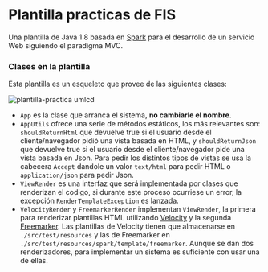 # Plantilla practicas de FIS
Una plantilla de Java 1.8 basada en [Spark](https://sparkjava.com/) para el desarrollo de un servicio Web siguiendo el paradigma MVC. 

### Clases en la plantilla
Esta plantilla es un esqueleto que provee de las siguientes clases:

![plantilla-practica umlcd](https://user-images.githubusercontent.com/4105186/166678930-5d22ac83-944a-4269-9743-f9b3b4c52c43.jpg)


 * `App` es la clase que arranca el sistema, **no cambiarle el nombre**.
 * `AppUtils` ofrece una serie de métodos estáticos, los más relevantes son: `shouldReturnHtml` que devuelve true si el usuario desde el cliente/navegador pidió una vista basada en HTML, y `shouldReturnJson` que devuelve true si el usuario desde el cliente/navegador pide una vista basada en Json. Para pedir los distintos tipos de vistas se usa la cabecera `Accept` dandole un valor `text/html` para pedir HTML o `application/json` para pedir Json.
 * `ViewRender` es una interfaz que será implementada por clases que renderizan el codigo, si durante este proceso ocurriese un error, la excepción `RenderTemplateException` es lanzada. 
 * `VelocityRender` y `FreemarkerRender` implementan `ViewRender`, la primera para renderizar plantillas HTML utilizando [Velocity](https://velocity.apache.org/) y la segunda [Freemarker](https://freemarker.apache.org/). Las plantillas de Velocity tienen que almacenarse en `./src/test/resources` y las de Freemarker en `./src/test/resources/spark/template/freemarker`. Aunque se dan dos renderizadores, para implementar un sistema es suficiente con usar una de ellas.



